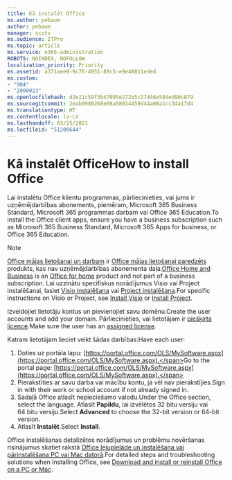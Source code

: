 ```yaml
---
title: Kā instalēt Office
ms.author: pebaum
author: pebaum
manager: scotv
ms.audience: ITPro
ms.topic: article
ms.service: o365-administration
ROBOTS: NOINDEX, NOFOLLOW
localization_priority: Priority
ms.assetid: a371aee9-9c76-4951-89c5-e9e48811eded
ms.custom:
- "904"
- "2000023"
ms.openlocfilehash: d2e11c59f3b47095e272a5c27446e584ed90c879
ms.sourcegitcommit: 2eab0980268e08a58014459d44a08a1cc34a17d4
ms.translationtype: HT
ms.contentlocale: lv-LV
ms.lasthandoff: 03/25/2021
ms.locfileid: "51200644"
---
```

# <a name="how-to-install-office"></a><span data-ttu-id="c3ba8-102">Kā instalēt Office</span><span class="sxs-lookup"><span data-stu-id="c3ba8-102">How to install Office</span></span>

<span data-ttu-id="c3ba8-103">Lai instalētu Office klientu programmas, pārliecinieties, vai jums ir uzņēmējdarbības abonements, piemēram, Microsoft 365 Business Standard, Microsoft 365 programmas darbam vai Office 365 Education.</span><span class="sxs-lookup"><span data-stu-id="c3ba8-103">To install the Office client apps, ensure you have a business subscription such as Microsoft 365 Business Standard, Microsoft 365 Apps for business, or Office 365 Education.</span></span>
  
> [!NOTE]
> <span data-ttu-id="c3ba8-104">[Office mājas lietošanai un darbam](https://support.microsoft.com/office/28cbc8cf-1332-4f04-9123-9b660abb629e?wt.mc_id=Alchemy_ClientDIA) ir [Office mājas lietošanai paredzēts](https://support.microsoft.com/office/28cbc8cf-1332-4f04-9123-9b660abb629e?wt.mc_id=alchemy_clientdia) produkts, kas nav uzņēmējdarbības abonementa daļa.</span><span class="sxs-lookup"><span data-stu-id="c3ba8-104">[Office Home and Business](https://support.microsoft.com/office/28cbc8cf-1332-4f04-9123-9b660abb629e?wt.mc_id=Alchemy_ClientDIA) is an [Office for home](https://support.microsoft.com/office/28cbc8cf-1332-4f04-9123-9b660abb629e?wt.mc_id=alchemy_clientdia) product and not part of a business subscription.</span></span> <span data-ttu-id="c3ba8-105">Lai uzzinātu specifiskus norādījumus Visio vai Project instalēšanai, lasiet [Visio instalēšana](https://support.microsoft.com/office/f98f21e3-aa02-4827-9167-ddab5b025710?wt.mc_id=Alchemy_ClientDIA) vai [Project instalēšana](https://support.microsoft.com/office/7059249b-d9fe-4d61-ab96-5c5bf435f281?wt.mc_id=Alchemy_ClientDIA).</span><span class="sxs-lookup"><span data-stu-id="c3ba8-105">For specific instructions on Visio or Project, see [Install Visio](https://support.microsoft.com/office/f98f21e3-aa02-4827-9167-ddab5b025710?wt.mc_id=Alchemy_ClientDIA) or [Install Project](https://support.microsoft.com/office/7059249b-d9fe-4d61-ab96-5c5bf435f281?wt.mc_id=Alchemy_ClientDIA).</span></span>

<span data-ttu-id="c3ba8-106">Izveidojiet lietotāju kontus un pievienojiet savu domēnu.</span><span class="sxs-lookup"><span data-stu-id="c3ba8-106">Create the user accounts and add your domain.</span></span> <span data-ttu-id="c3ba8-107">Pārliecinieties, vai lietotājam ir [piešķirta licence](https://docs.microsoft.com/microsoft-365/admin/add-users/add-users).</span><span class="sxs-lookup"><span data-stu-id="c3ba8-107">Make sure the user has an [assigned license](https://docs.microsoft.com/microsoft-365/admin/add-users/add-users).</span></span>

<span data-ttu-id="c3ba8-108">Katram lietotājam lieciet veikt šādas darbības:</span><span class="sxs-lookup"><span data-stu-id="c3ba8-108">Have each user:</span></span>

1. <span data-ttu-id="c3ba8-109">Doties uz portāla lapu: [https://portal.office.com/OLS/MySoftware.aspx](https://portal.office.com/OLS/MySoftware.aspx).</span><span class="sxs-lookup"><span data-stu-id="c3ba8-109">Go to the portal page: [https://portal.office.com/OLS/MySoftware.aspx](https://portal.office.com/OLS/MySoftware.aspx).</span></span>
2. <span data-ttu-id="c3ba8-110">Pierakstīties ar savu darba vai mācību kontu, ja vēl nav pierakstījies.</span><span class="sxs-lookup"><span data-stu-id="c3ba8-110">Sign in with their work or school account if not already signed in.</span></span>
3. <span data-ttu-id="c3ba8-111">Sadaļā Office atlasīt nepieciešamo valodu.</span><span class="sxs-lookup"><span data-stu-id="c3ba8-111">Under the Office section, select the language.</span></span> <span data-ttu-id="c3ba8-112">Atlasīt **Papildu**, lai izvēlētos 32 bitu versiju vai 64 bitu versiju.</span><span class="sxs-lookup"><span data-stu-id="c3ba8-112">Select **Advanced** to choose the 32-bit version or 64-bit version.</span></span>
4. <span data-ttu-id="c3ba8-113">Atlasīt **Instalēt**.</span><span class="sxs-lookup"><span data-stu-id="c3ba8-113">Select **Install**.</span></span>

<span data-ttu-id="c3ba8-114">Office instalēšanas detalizētos norādījumus un problēmu novēršanas risinājumus skatiet rakstā [Office lejupielāde un instalēšana vai pārinstalēšana PC vai Mac datorā](https://support.office.com/article/4414eaaf-0478-48be-9c42-23adc4716658?wt.mc_id=Alchemy_ClientDIA).</span><span class="sxs-lookup"><span data-stu-id="c3ba8-114">For detailed steps and troubleshooting solutions when installing Office, see [Download and install or reinstall Office on a PC or Mac](https://support.office.com/article/4414eaaf-0478-48be-9c42-23adc4716658?wt.mc_id=Alchemy_ClientDIA).</span></span>
